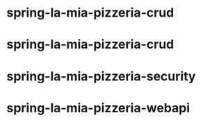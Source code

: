 # spring-la-mia-pizzeria-crud
# spring-la-mia-pizzeria-crud
# spring-la-mia-pizzeria-security
# spring-la-mia-pizzeria-webapi
